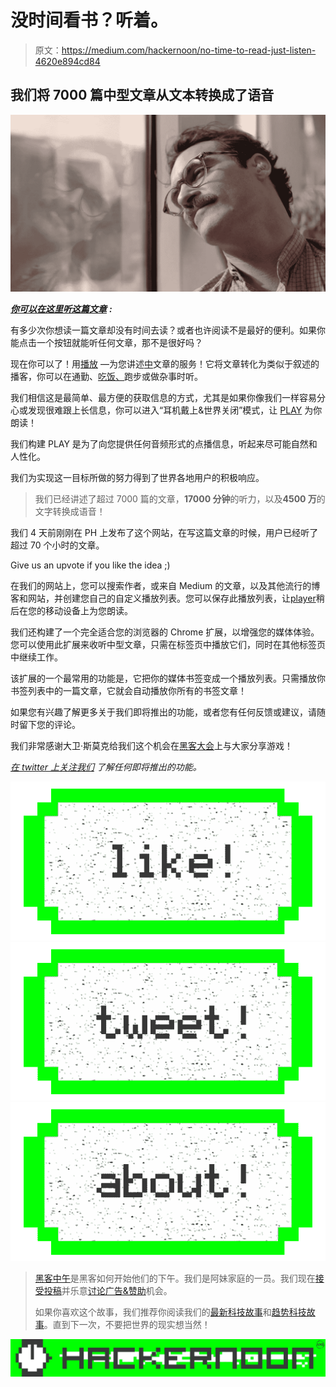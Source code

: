 # 没时间看书？听着。

> 原文：<https://medium.com/hackernoon/no-time-to-read-just-listen-4620e894cd84>

## 我们将 7000 篇中型文章从文本转换成了语音

![](img/a3f3ebbf265b86e9a1bffa5d4a9159da.png)

[***你可以在这里听这篇文章***](https://play.ht/#/articles/4620e894cd84) ***:***

有多少次你想读一篇文章却没有时间去读？或者也许阅读不是最好的便利。如果你能点击一个按钮就能听任何文章，那不是很好吗？

现在你可以了！用[播放](https://play.ht) —为您讲述[中](https://hackernoon.com/tagged/medium)文章的服务！它将文章转化为类似于叙述的播客，你可以在通勤、[吃饭、](https://hackernoon.com/tagged/eating)跑步或做杂事时听。

我们相信这是最简单、最方便的获取信息的方式，尤其是如果你像我们一样容易分心或发现很难跟上长信息，你可以进入“耳机戴上&世界关闭”模式，让 [PLAY](https://play.ht) 为你朗读！

我们构建 PLAY 是为了向您提供任何音频形式的点播信息，听起来尽可能自然和人性化。

我们为实现这一目标所做的努力得到了世界各地用户的积极响应。

> 我们已经讲述了超过 7000 篇的文章，**17000 分钟**的听力，以及**4500 万**的文字转换成语音！

我们 4 天前刚刚在 PH 上发布了这个网站，在写这篇文章的时候，用户已经听了超过 70 个小时的文章。

Give us an upvote if you like the idea ;)

在我们的网站上，您可以搜索作者，或来自 Medium 的文章，以及其他流行的博客和网站，并创建您自己的自定义播放列表。您可以保存此播放列表，让[player](https://play.ht)稍后在您的移动设备上为您朗读。

我们还构建了一个完全适合您的浏览器的 Chrome 扩展，以增强您的媒体体验。您可以使用此扩展来收听中型文章，只需在标签页中播放它们，同时在其他标签页中继续工作。

该扩展的一个最常用的功能是，它把你的媒体书签变成一个播放列表。只需播放你书签列表中的一篇文章，它就会自动播放你所有的书签文章！

如果您有兴趣了解更多关于我们即将推出的功能，或者您有任何反馈或建议，请随时留下您的评论。

我们非常感谢大卫·斯莫克给我们这个机会在[黑客大会](https://medium.com/u/4a8a924edf41?source=post_page-----4620e894cd84--------------------------------)上与大家分享游戏！

[*在 twitter 上关注我们*](https://twitter.com/play_extension) *了解任何即将推出的功能。*

[![](img/50ef4044ecd4e250b5d50f368b775d38.png)](http://bit.ly/HackernoonFB)[![](img/979d9a46439d5aebbdcdca574e21dc81.png)](https://goo.gl/k7XYbx)[![](img/2930ba6bd2c12218fdbbf7e02c8746ff.png)](https://goo.gl/4ofytp)

> [黑客中午](http://bit.ly/Hackernoon)是黑客如何开始他们的下午。我们是阿妹家庭的一员。我们现在[接受投稿](http://bit.ly/hackernoonsubmission)并乐意[讨论广告&赞助](mailto:partners@amipublications.com)机会。
> 
> 如果你喜欢这个故事，我们推荐你阅读我们的[最新科技故事](http://bit.ly/hackernoonlatestt)和[趋势科技故事](https://hackernoon.com/trending)。直到下一次，不要把世界的现实想当然！

![](img/be0ca55ba73a573dce11effb2ee80d56.png)